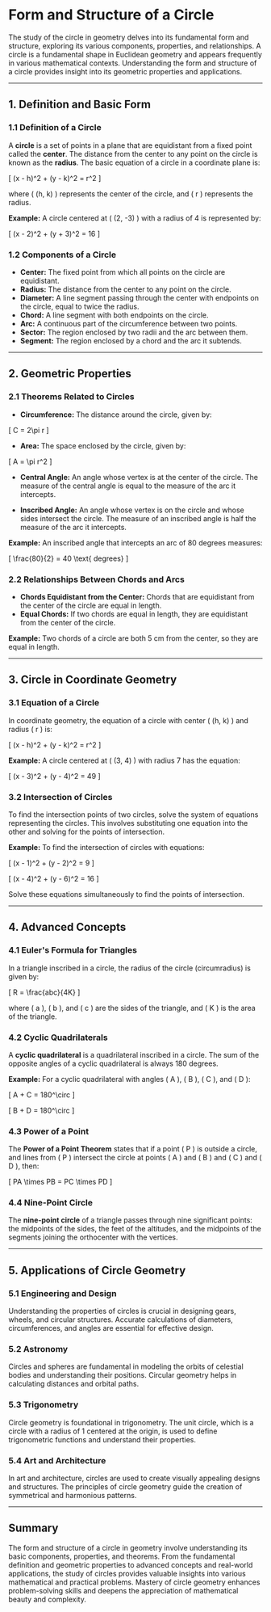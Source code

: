 # **Form and Structure of a Circle**

The study of the circle in geometry delves into its fundamental form and structure, exploring its various components, properties, and relationships. A circle is a fundamental shape in Euclidean geometry and appears frequently in various mathematical contexts. Understanding the form and structure of a circle provides insight into its geometric properties and applications.

---

## **1. Definition and Basic Form**

### **1.1 Definition of a Circle**

A **circle** is a set of points in a plane that are equidistant from a fixed point called the **center**. The distance from the center to any point on the circle is known as the **radius**. The basic equation of a circle in a coordinate plane is:

\[
(x - h)^2 + (y - k)^2 = r^2
\]

where \( (h, k) \) represents the center of the circle, and \( r \) represents the radius.

**Example:** A circle centered at \( (2, -3) \) with a radius of 4 is represented by:

\[
(x - 2)^2 + (y + 3)^2 = 16
\]

### **1.2 Components of a Circle**

- **Center:** The fixed point from which all points on the circle are equidistant.
- **Radius:** The distance from the center to any point on the circle.
- **Diameter:** A line segment passing through the center with endpoints on the circle, equal to twice the radius.
- **Chord:** A line segment with both endpoints on the circle.
- **Arc:** A continuous part of the circumference between two points.
- **Sector:** The region enclosed by two radii and the arc between them.
- **Segment:** The region enclosed by a chord and the arc it subtends.

---

## **2. Geometric Properties**

### **2.1 Theorems Related to Circles**

- **Circumference:** The distance around the circle, given by:

\[
C = 2\pi r
\]

- **Area:** The space enclosed by the circle, given by:

\[
A = \pi r^2
\]

- **Central Angle:** An angle whose vertex is at the center of the circle. The measure of the central angle is equal to the measure of the arc it intercepts.

- **Inscribed Angle:** An angle whose vertex is on the circle and whose sides intersect the circle. The measure of an inscribed angle is half the measure of the arc it intercepts.

**Example:** An inscribed angle that intercepts an arc of 80 degrees measures:

\[
\frac{80}{2} = 40 \text{ degrees}
\]

### **2.2 Relationships Between Chords and Arcs**

- **Chords Equidistant from the Center:** Chords that are equidistant from the center of the circle are equal in length.
- **Equal Chords:** If two chords are equal in length, they are equidistant from the center of the circle.

**Example:** Two chords of a circle are both 5 cm from the center, so they are equal in length.

---

## **3. Circle in Coordinate Geometry**

### **3.1 Equation of a Circle**

In coordinate geometry, the equation of a circle with center \( (h, k) \) and radius \( r \) is:

\[
(x - h)^2 + (y - k)^2 = r^2
\]

**Example:** A circle centered at \( (3, 4) \) with radius 7 has the equation:

\[
(x - 3)^2 + (y - 4)^2 = 49
\]

### **3.2 Intersection of Circles**

To find the intersection points of two circles, solve the system of equations representing the circles. This involves substituting one equation into the other and solving for the points of intersection.

**Example:** To find the intersection of circles with equations:

\[
(x - 1)^2 + (y - 2)^2 = 9
\]

\[
(x - 4)^2 + (y - 6)^2 = 16
\]

Solve these equations simultaneously to find the points of intersection.

---

## **4. Advanced Concepts**

### **4.1 Euler's Formula for Triangles**

In a triangle inscribed in a circle, the radius of the circle (circumradius) is given by:

\[
R = \frac{abc}{4K}
\]

where \( a \), \( b \), and \( c \) are the sides of the triangle, and \( K \) is the area of the triangle.

### **4.2 Cyclic Quadrilaterals**

A **cyclic quadrilateral** is a quadrilateral inscribed in a circle. The sum of the opposite angles of a cyclic quadrilateral is always 180 degrees.

**Example:** For a cyclic quadrilateral with angles \( A \), \( B \), \( C \), and \( D \):

\[
A + C = 180^\circ
\]

\[
B + D = 180^\circ
\]

### **4.3 Power of a Point**

The **Power of a Point Theorem** states that if a point \( P \) is outside a circle, and lines from \( P \) intersect the circle at points \( A \) and \( B \) and \( C \) and \( D \), then:

\[
PA \times PB = PC \times PD
\]

### **4.4 Nine-Point Circle**

The **nine-point circle** of a triangle passes through nine significant points: the midpoints of the sides, the feet of the altitudes, and the midpoints of the segments joining the orthocenter with the vertices.

---

## **5. Applications of Circle Geometry**

### **5.1 Engineering and Design**

Understanding the properties of circles is crucial in designing gears, wheels, and circular structures. Accurate calculations of diameters, circumferences, and angles are essential for effective design.

### **5.2 Astronomy**

Circles and spheres are fundamental in modeling the orbits of celestial bodies and understanding their positions. Circular geometry helps in calculating distances and orbital paths.

### **5.3 Trigonometry**

Circle geometry is foundational in trigonometry. The unit circle, which is a circle with a radius of 1 centered at the origin, is used to define trigonometric functions and understand their properties.

### **5.4 Art and Architecture**

In art and architecture, circles are used to create visually appealing designs and structures. The principles of circle geometry guide the creation of symmetrical and harmonious patterns.

---

## **Summary**

The form and structure of a circle in geometry involve understanding its basic components, properties, and theorems. From the fundamental definition and geometric properties to advanced concepts and real-world applications, the study of circles provides valuable insights into various mathematical and practical problems. Mastery of circle geometry enhances problem-solving skills and deepens the appreciation of mathematical beauty and complexity.